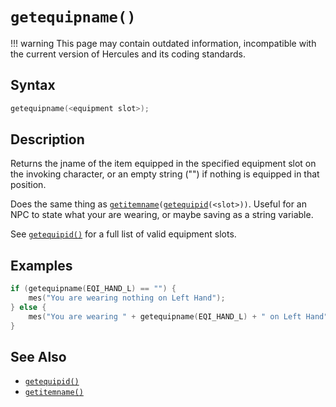 # `getequipname()`

!!! warning
	This page may contain outdated information, incompatible with the current version of Hercules and its coding standards.

## Syntax

```c
getequipname(<equipment slot>);
```

## Description

Returns the jname of the item equipped in the specified equipment slot on the invoking character, or an empty string ("") if nothing is equipped in that position.

Does the same thing as [`getitemname`](getitemname.md)`(`[`getequipid`](getequipid.md)`(<slot>))`. Useful for an NPC to state what your are wearing, or maybe saving as a string variable.

See [`getequipid()`](getequipid.md) for a full list of valid equipment slots.

## Examples

```c
if (getequipname(EQI_HAND_L) == "") {
	mes("You are wearing nothing on Left Hand");
} else {
	mes("You are wearing " + getequipname(EQI_HAND_L) + " on Left Hand");
}
```

## See Also

- [`getequipid()`](getequipid.md)
- [`getitemname()`](getitemname.md)
